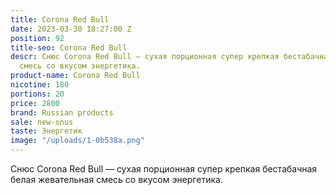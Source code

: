 ```yaml
---
title: Corona Red Bull
date: 2023-03-30 18:27:00 Z
position: 92
title-seo: Corona Red Bull
descr: Снюс Corona Red Bull — сухая порционная супер крепкая бестабачная белая жевательная
  смесь со вкусом энергетика.
product-name: Corona Red Bull
nicotine: 180
portions: 20
price: 2800
brand: Russian products
sale: new-snus
taste: Энергетик
image: "/uploads/1-0b538a.png"
---
```


Снюс Corona Red Bull — сухая порционная супер крепкая бестабачная белая жевательная смесь со вкусом энергетика.